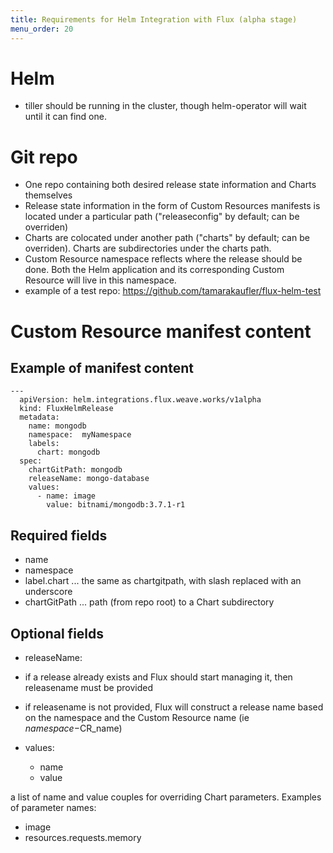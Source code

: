 ```yaml
---
title: Requirements for Helm Integration with Flux (alpha stage)
menu_order: 20
---
```


# Helm

 - tiller should be running in the cluster, though helm-operator will wait until it can find one.

# Git repo

 - One repo containing both desired release state information and Charts themselves
 - Release state information in the form of Custom Resources manifests is located under a particular path ("releaseconfig" by default; can be overriden)
 - Charts are colocated under another path ("charts" by default; can be overriden). Charts are subdirectories under the charts path.
 - Custom Resource namespace reflects where the release should be done. Both the Helm application and its corresponding Custom Resource will live in this namespace.
 - example of a test repo: https://github.com/tamarakaufler/flux-helm-test

# Custom Resource manifest content
## Example of manifest content

```
---
  apiVersion: helm.integrations.flux.weave.works/v1alpha
  kind: FluxHelmRelease
  metadata:
    name: mongodb
    namespace:  myNamespace
    labels:
      chart: mongodb
  spec:
    chartGitPath: mongodb
    releaseName: mongo-database
    values:
      - name: image
        value: bitnami/mongodb:3.7.1-r1
```

## Required fields

 - name
 - namespace
 - label.chart  ... the same as chartgitpath, with slash replaced with  an underscore
 - chartGitPath ... path (from repo root) to a Chart subdirectory


## Optional fields

 - releaseName:

  - if a release already exists and Flux should start managing it, then releasename must be provided
  - if releasename is not provided, Flux will construct a release name based on the namespace and the Custom Resource name (ie $namespace-$CR_name)

  - values:
    - name
    - value

  a list of name and value couples for overriding Chart parameters. Examples of parameter names:
  - image
  - resources.requests.memory



